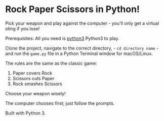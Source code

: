 # Rock Paper Scissors in Python!

Pick your weapon and play against the computer - you'll only get a virtual sting if you lose!

Prerequisites: All you need is [python3](python3) Python3 to play.

Clone the project, navigate to the correct directory, - ```cd directory name``` - and run the ```game.py``` file in a Python Terminal window for macOS/Linux.

The rules are the same as the classic game:
1. Paper covers Rock
2. Scissors cuts Paper
3. Rock smashes Scissors

Choose your weapon wisely!

The computer chooses first; just follow the prompts.

Built with Python 3.